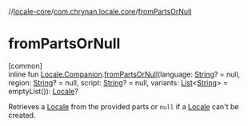 //[locale-core](../../index.md)/[com.chrynan.locale.core](index.md)/[fromPartsOrNull](from-parts-or-null.md)

# fromPartsOrNull

[common]\
inline fun [Locale.Companion](-locale/-companion/index.md).[fromPartsOrNull](from-parts-or-null.md)(language: [String](https://kotlinlang.org/api/latest/jvm/stdlib/kotlin/-string/index.html)? = null, region: [String](https://kotlinlang.org/api/latest/jvm/stdlib/kotlin/-string/index.html)? = null, script: [String](https://kotlinlang.org/api/latest/jvm/stdlib/kotlin/-string/index.html)? = null, variants: [List](https://kotlinlang.org/api/latest/jvm/stdlib/kotlin.collections/-list/index.html)&lt;[String](https://kotlinlang.org/api/latest/jvm/stdlib/kotlin/-string/index.html)&gt; = emptyList()): [Locale](-locale/index.md)?

Retrieves a [Locale](-locale/index.md) from the provided parts or `null` if a [Locale](-locale/index.md) can't be created.
